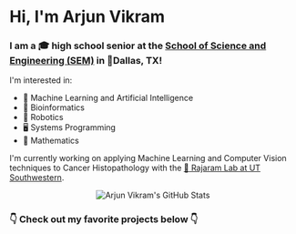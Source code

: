 # Hi, I'm Arjun Vikram

### I am a :mortar_board: high school senior at the [School of Science and Engineering (SEM)](https://www.semagnet.org/) in :round_pushpin:Dallas, TX! 

I'm interested in:

- :brain: Machine Learning and Artificial Intelligence
- :dna: Bioinformatics
- :robot: Robotics
- :desktop_computer: Systems Programming
- :abacus: Mathematics

I'm currently working on applying Machine Learning and Computer Vision techniques to Cancer Histopathology with the [:test_tube: Rajaram Lab at UT Southwestern](https://www.rajaramlab.org/).

<p align="center">
  <img src="https://github-readme-stats.vercel.app/api?username=arjvik&include_all_commits=true&count_private=true&show_icons=true&bg_color=30,e96443,904e95&title_color=fff&text_color=fff&icon_color=ffff00&border_radius=20&hide_border=true" alt="Arjun Vikram's GitHub Stats"/>
</p>

### :point_down: Check out my favorite projects below :point_down:
